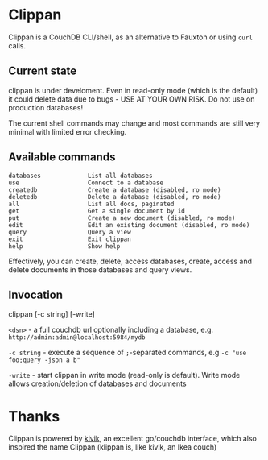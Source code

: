 # Clippan

Clippan is a CouchDB CLI/shell, as an alternative to Fauxton or using `curl` calls.

## Current state

clippan is under develoment. Even in read-only mode (which is the default) it could delete data due to bugs - USE AT YOUR OWN RISK. Do not use on production databases!

The current shell commands may change and most commands are still very minimal with limited error checking.

## Available commands

```
databases             List all databases 
use                   Connect to a database 
createdb              Create a database (disabled, ro mode)
deletedb              Delete a database (disabled, ro mode)
all                   List all docs, paginated 
get                   Get a single document by id 
put                   Create a new document (disabled, ro mode)
edit                  Edit an existing document (disabled, ro mode)
query                 Query a view 
exit                  Exit clippan 
help                  Show help 
```

Effectively, you can create, delete, access databases, create, access and delete documents
in those databases and query views.

## Invocation

clippan <dsn> [-c string] [-write]

`<dsn>` - a full couchdb url optionally including a database, e.g. `http://admin:admin@localhost:5984/mydb`

`-c string` - execute a sequence of `;`-separated commands, e.g `-c "use foo;query -json a b"`

`-write` - start clippan in write mode (read-only is default). Write mode allows creation/deletion of databases and documents

# Thanks

Clippan is powered by [kivik](https://github.com/go-kivik/kivik), an excellent go/couchdb interface, which also inspired the name Clippan (klippan is, like kivik, an Ikea couch)

